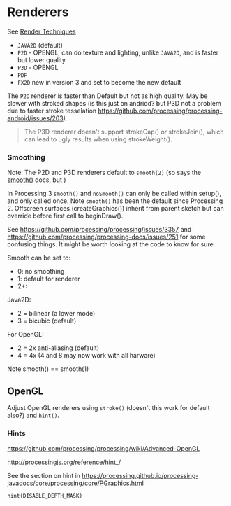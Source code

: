 # Renderers

See [Render Techniques](https://processing.org/tutorials/rendering/)

* `JAVA2D` (default)
* `P2D` - OPENGL, can do texture and lighting, unlike `JAVA2D`, and is faster but lower quality
* `P3D` - OPENGL
* `PDF`
* `FX2D` new in version 3 and set to become the new default

The `P2D` renderer is faster than Default but not as high quality. May be slower with stroked shapes (is this just on andriod? but P3D not a problem due to faster stroke tesselation https://github.com/processing/processing-android/issues/203).

> The P3D renderer doesn't support strokeCap() or strokeJoin(), which can lead to ugly results when using strokeWeight().

### Smoothing

Note: The P2D and P3D renderers default to `smooth(2)` (so says the [smooth()](https://processing.org/reference/smooth_.html) docs, but )

In Processing 3 `smooth()` and `noSmooth()` can only be called within setup(), and only called once. Note `smooth()` has been the default since Processing 2. Offscreen surfaces (createGraphics()) inherit from parent sketch but can override before first call to beginDraw().

See https://github.com/processing/processing/issues/3357
and
https://github.com/processing/processing-docs/issues/251
for some confusing things.
It might be worth looking at the code to know for sure.

Smooth can be set to:

* 0: no smoothing
* 1: default for renderer
* 2+:

Java2D:

* 2 = bilinear (a lower mode)
* 3 = bicubic (default)

For OpenGL:

* 2 = 2x anti-aliasing (default)
* 4 = 4x (4 and 8 may now work with all harware) 

Note smooth() == smooth(1)


## OpenGL

Adjust OpenGL renderers using `stroke()` (doesn't this work for default also?) and `hint()`.

### Hints

https://github.com/processing/processing/wiki/Advanced-OpenGL

http://processingjs.org/reference/hint_/

See the section on hint in https://processing.github.io/processing-javadocs/core/processing/core/PGraphics.html

`hint(DISABLE_DEPTH_MASK)`

